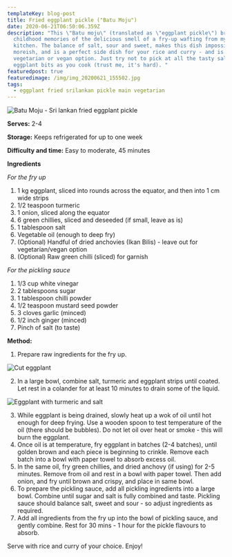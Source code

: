 ```yaml
---
templateKey: blog-post
title: Fried eggplant pickle ("Batu Moju")
date: 2020-06-21T06:50:06.359Z
description: "This \"Batu moju\" (translated as \"eggplant pickle\") brings back
  childhood memories of the delicious smell of a fry-up wafting from my mum's
  kitchen. The balance of salt, sour and sweet, makes this dish impossibly
  moreish, and is a perfect side dish for your rice and curry - and is a great
  vegetarian or vegan option. Just try not to pick at all the tasty salty/fried
  eggplant bits as you cook (trust me, it's hard). "
featuredpost: true
featuredimage: /img/img_20200621_155502.jpg
tags:
  - eggplant fried srilankan pickle main vegetarian
---
```

![Batu Moju - Sri lankan fried eggplant pickle](/img/img_20200621_155502.jpg "Batu Moju")

**Serves:** 2-4

**Storage:** Keeps refrigerated for up to one week

**Difficulty and time:** Easy to moderate, 45 minutes

**Ingredients**

*For the fry up*

1. 1 kg eggplant, sliced into rounds across the equator, and then into 1 cm wide strips
2. 1/2 teaspoon turmeric
3. 1 onion, sliced along the equator 
4. 6 green chillies, sliced and deseeded (if small, leave as is)
5. 1 tablespoon salt
6. Vegetable oil (enough to deep fry)
7. (Optional) Handful of dried anchovies (Ikan Bilis) - leave out for vegetarian/vegan option
8. (Optional) Raw green chilli (sliced) for garnish

*For the pickling sauce*

1. 1/3 cup white vinegar
2. 2 tablespoons sugar
3. 1 tablespoon chilli powder
4. 1/2 teaspoon mustard seed powder
5. 3 cloves garlic (minced)
6. 1/2 inch ginger (minced)
7. Pinch of salt (to taste)

**Method:**

1. Prepare raw ingredients for the fry up. 

![Cut eggplant](/img/img_20200621_140228.jpg "Eggplant")

2. In a large bowl, combine salt, turmeric and eggplant strips until coated. Let rest in a colander for at least 10 minutes to drain some of the liquid. 

![Eggplant with turmeric and salt](/img/img_20200621_143135-1-.jpg "Eggplant with turmeric and salt")

3. While eggplant is being drained, slowly heat up a wok of oil until hot enough for deep frying. Use a wooden spoon to test temperature of the oil (there should be bubbles). Do not let oil over heat or smoke - this will burn the eggplant. 
4. Once oil is at temperature, fry eggplant in batches (2-4 batches), until golden brown and each piece is beginning to crinkle. Remove each batch into a bowl with paper towel to absorb excess oil. 
5. In the same oil, fry green chillies, and dried anchovy (if using) for 2-5 minutes. Remove from oil and rest in a bowl with paper towel. Then add onion, and fry until brown and crispy, and place in same bowl. 
6. To prepare the pickling sauce, add all pickling ingredients into a large bowl. Combine until sugar and salt is fully combined and taste. Pickling sauce should balance salt, sweet and sour - so adjust ingredients as required. 
7. Add all ingredients from the fry up into the bowl of pickling sauce, and gently combine. Rest for 30 mins - 1 hour for the pickle flavours to absorb. 

Serve with rice and curry of your choice. Enjoy!